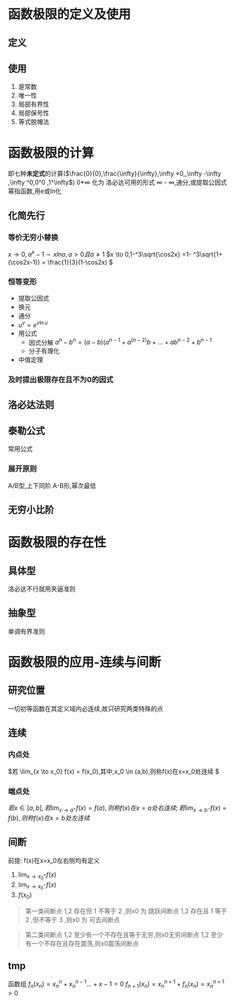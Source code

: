# **函数**极限的定义及使用

## 定义
## 使用
1. 是常数
2. 唯一性
3. 局部有界性
4. 局部保号性
5. 等式脱帽法
# **函数**极限的计算
即七种**未定式**的计算($\frac{0}{0},\frac{\infty}{\infty},\infty *0,,\infty -\infty ,\infty ^0,0^0 ,1^\infty$)
0*∞ 化为 洛必达可用的形式
∞ - ∞,通分,或提取公因式
幂指函数,用e或ln化

## 化简先行

### 等价无穷小替换
$x \to 0,a^x -1 ∼ xlna,a>0且a≠1$
$x \to 0,1-^3\sqrt{\cos2x} =1-  ^3\sqrt{1+(\cos2x-1)} = \frac{1}{3}(1-\cos2x) $
### 恒等变形
- 提取公因式
- 换元
- 通分
- $u^v =e^{v\ln u}$ 
- 用公式
  - 因式分解 $a^n-b^n=(a-b)(a^{n-1}+a^{(n-2)}b+...+ab^{n-2}+b^{n-1}$ 
  - 分子有理化
- 中值定理
### 及时提出极限存在且不为0的因式


## 洛必达法则
## 泰勒公式
常用公式
### 展开原则
A/B型,上下同阶
A-B形,幂次最低

## 无穷小比阶


# **函数**极限的存在性
## 具体型
洛必达不行就用夹逼准则
## 抽象型
单调有界准则

# **函数**极限的应用-连续与间断
## 研究位置
一切初等函数在其定义域内必连续,故只研究两类特殊的点

## 连续
### 内点处
$若 \lim_{x \to x_0} f(x) = f(x_0),其中,x_0 \in (a,b),则称f(x)在x=x_0处连续 $

### 端点处
$若x \in [a,b],若 \lim_{x \to a^+} f(x)=f(a),则称f(x)在x=a处右连续;若 \lim_{x \to b^-} f(x)=f(b),则称f(x)在x=b处左连续$ 
## 间断
前提: f(x)在x=x_0左右侧均有定义
1. $\lim_{x \to x_0^+}f(x)$
2. $\lim_{x \to x_0^-}f(x)$
3. $f(x_0)$ 

> 第一类间断点
1,2 存在但 1 不等于 2 ,则x0 为 跳跃间断点
1,2 存在且 1 等于 2 ,但不等于 3 ,则x0 为 可去间断点

> 第二类间断点
1,2 至少有一个不存在且等于无穷,则x0无穷间断点
1,2 至少有一个不存在且存在震荡,则x0震荡间断点


## tmp 
函数组
$f_n(x_n) = x_n^{n}+x_n^{n-1}...+x -1 =0$
$f_{n+1}(x_n) = x_n^{n+1}+f_n(x_n) =x_n^{n+1}>0$